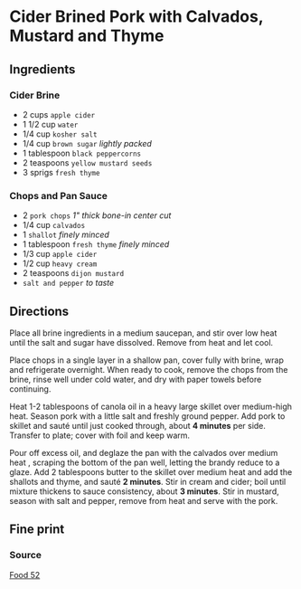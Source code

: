 Cider Brined Pork with Calvados, Mustard and Thyme
==

Ingredients
--

### Cider Brine

* 2 cups `apple cider`
* 1 1/2 cup `water`
* 1/4 cup `kosher salt`
* 1/4 cup `brown sugar` _lightly packed_ 
* 1 tablespoon `black peppercorns`
* 2 teaspoons `yellow mustard seeds`
* 3 sprigs `fresh thyme`

### Chops and Pan Sauce

* 2 `pork chops` _1" thick bone-in center cut_
* 1/4 cup `calvados`
* 1 `shallot` _finely minced_
* 1 tablespoon `fresh thyme` _finely minced_
* 1/3 cup `apple cider`
* 1/2 cup `heavy cream`
* 2 teaspoons `dijon mustard`
* `salt and pepper` _to taste_

Directions
--

Place all brine ingredients in a medium saucepan, and stir over low heat until the salt and sugar have dissolved. Remove from heat and let cool.

Place chops in a single layer in a shallow pan, cover fully with brine, wrap and refrigerate overnight. When ready to cook, remove the chops from the brine, rinse well under cold water, and dry with paper towels before continuing.

Heat 1-2 tablespoons of canola oil in a heavy large skillet over medium-high heat. Season pork with a little salt and freshly ground pepper. Add pork to skillet and sauté until just cooked through, about **4 minutes** per side. Transfer to plate; cover with foil and keep warm.

Pour off excess oil, and deglaze the pan with the calvados over medium heat , scraping the bottom of the pan well, letting the brandy reduce to a glaze. Add 2 tablespoons butter to the skillet over medium heat and add the shallots and thyme, and sauté **2 minutes**. Stir in cream and cider; boil until mixture thickens to sauce consistency, about **3 minutes**. Stir in mustard, season with salt and pepper, remove from heat and serve with the pork.

Fine print
--

### Source

[Food 52](http://food52.com/recipes/1841-cider-brined-pork-with-calvados-mustard-and-thyme)
